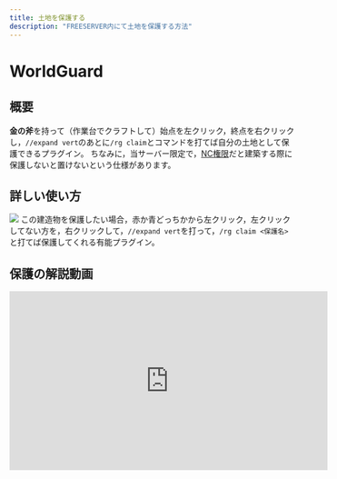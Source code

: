 ```yaml
---
title: 土地を保護する
description: "FREESERVER内にて土地を保護する方法"
---
```


# WorldGuard
## 概要
**金の斧**を持って（作業台でクラフトして）始点を左クリック，終点を右クリックし，`//expand vert`のあとに`/rg claim`とコマンドを打てば自分の土地として保護できるプラグイン。
ちなみに，当サーバー限定で，[NC権限](https://wiki.freeserver.pro/permissions#%E9%80%9A%E5%B8%B8%E6%A8%A9%E9%99%90:~:text=NC%3A%E5%85%AC%E5%BC%8FDiscord%E3%81%A7%E3%81%AE%E8%AA%8D%E8%A8%BC%E3%81%8C%E6%B8%88%E3%82%93%E3%81%A7%E3%81%AA%E3%81%84%E9%AF%96%E6%B0%91%E3%80%82)だと建築する際に保護しないと置けないという仕様があります。

## 詳しい使い方
![](https://i.imgur.com/tV9MBkq.jpg)
この建造物を保護したい場合，赤か青どっちかから左クリック，左クリックしてない方を，右クリックして，`//expand vert`を打って，`/rg claim <保護名>`と打てば保護してくれる有能プラグイン。

## 保護の解説動画
<iframe width="560" height="315" src="https://www.youtube-nocookie.com/embed/TSzUAPYouX8" frameborder="0" allow="accelerometer; autoplay; clipboard-write; encrypted-media; gyroscope; picture-in-picture" allowfullscreen></iframe>
